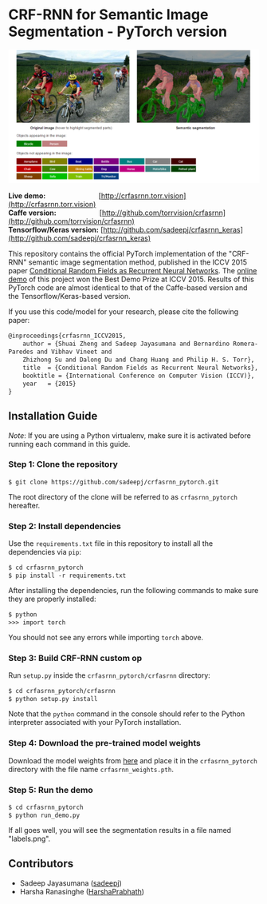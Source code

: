 # CRF-RNN for Semantic Image Segmentation - PyTorch version
![sample](sample.png)

<b>Live demo:</b> &nbsp;&nbsp;&nbsp;&nbsp;&nbsp;&nbsp;&nbsp;&nbsp;&nbsp;&nbsp;&nbsp;&nbsp;&nbsp;&nbsp;&nbsp;&nbsp;&nbsp;&nbsp;&nbsp;&nbsp;&nbsp;&nbsp;&nbsp;&nbsp;&nbsp; [http://crfasrnn.torr.vision](http://crfasrnn.torr.vision) <br/>
<b>Caffe version:</b> &nbsp;&nbsp;&nbsp;&nbsp;&nbsp;&nbsp;&nbsp;&nbsp;&nbsp;&nbsp;&nbsp;&nbsp;&nbsp;&nbsp;&nbsp;&nbsp;&nbsp;&nbsp;&nbsp;&nbsp;&nbsp;[http://github.com/torrvision/crfasrnn](http://github.com/torrvision/crfasrnn)<br/>
<b>Tensorflow/Keras version:</b> [http://github.com/sadeepj/crfasrnn_keras](http://github.com/sadeepj/crfasrnn_keras)<br/>

This repository contains the official PyTorch implementation of the "CRF-RNN" semantic image segmentation method, published in the ICCV 2015 paper [Conditional Random Fields as Recurrent Neural Networks](http://www.robots.ox.ac.uk/~szheng/papers/CRFasRNN.pdf). The [online demo](http://crfasrnn.torr.vision) of this project won the Best Demo Prize at ICCV 2015. Results of this PyTorch code are almost identical to that of the Caffe-based version and the Tensorflow/Keras-based version.

If you use this code/model for your research, please cite the following paper:
```
@inproceedings{crfasrnn_ICCV2015,
    author = {Shuai Zheng and Sadeep Jayasumana and Bernardino Romera-Paredes and Vibhav Vineet and
    Zhizhong Su and Dalong Du and Chang Huang and Philip H. S. Torr},
    title  = {Conditional Random Fields as Recurrent Neural Networks},
    booktitle = {International Conference on Computer Vision (ICCV)},
    year   = {2015}
}
```

## Installation Guide

_Note_: If you are using a Python virtualenv, make sure it is activated before running each command in this guide.

### Step 1: Clone the repository
```
$ git clone https://github.com/sadeepj/crfasrnn_pytorch.git
```
The root directory of the clone will be referred to as `crfasrnn_pytorch` hereafter.

### Step 2: Install dependencies


Use the `requirements.txt` file in this repository to install all the dependencies via `pip`:
```
$ cd crfasrnn_pytorch
$ pip install -r requirements.txt
```

After installing the dependencies, run the following commands to make sure they are properly installed:
```
$ python
>>> import torch 
```
You should not see any errors while importing `torch` above.

### Step 3: Build CRF-RNN custom op

Run `setup.py` inside the `crfasrnn_pytorch/crfasrnn` directory:
```
$ cd crfasrnn_pytorch/crfasrnn
$ python setup.py install 
``` 
Note that the `python` command in the console should refer to the Python interpreter associated with your PyTorch installation. 

### Step 4: Download the pre-trained model weights

Download the model weights from [here](https://github.com/sadeepj/crfasrnn_pytorch/releases/download/0.0.1/crfasrnn_weights.pth) and place it in the `crfasrnn_pytorch` directory with the file name `crfasrnn_weights.pth`.

### Step 5: Run the demo
```
$ cd crfasrnn_pytorch
$ python run_demo.py
```
If all goes well, you will see the segmentation results in a file named "labels.png".

## Contributors
* Sadeep Jayasumana ([sadeepj](https://github.com/sadeepj))
* Harsha Ranasinghe ([HarshaPrabhath](https://github.com/HarshaPrabhath))

